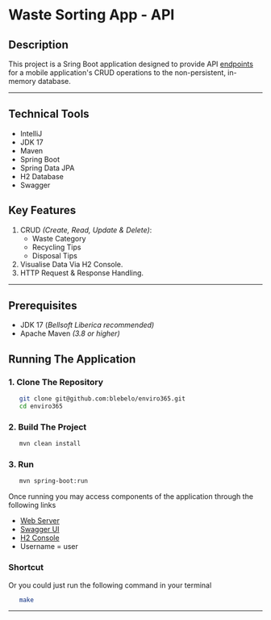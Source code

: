 # Waste Sorting App - API


## Description
This project is a Sring Boot application designed to provide API [endpoints](http://localhost:8080) for a mobile application's CRUD operations
to the non-persistent, in-memory database.
___

## Technical Tools
- IntelliJ
- JDK 17 
- Maven
- Spring Boot
- Spring Data JPA
- H2 Database
- Swagger

## Key Features

1. CRUD _(Create, Read, Update & Delete)_: 
    - Waste Category
    - Recycling Tips
    - Disposal Tips
2. Visualise Data Via H2 Console.
3. HTTP Request & Response Handling.
___


## Prerequisites
- JDK 17 (_Bellsoft Liberica recommended)_
- Apache Maven _(3.8 or higher)_

## Running The Application

### 1. Clone The Repository
```bash 
   git clone git@github.com:blebelo/enviro365.git
   cd enviro365
```

### 2. Build The Project
```bash
   mvn clean install
```

### 3. Run
```bash
   mvn spring-boot:run
```
Once running you may access components of the application through the following links
   - [Web Server](http://localhost:8080)
   - [Swagger UI](http://localhost:8080/swagger-ui.html)
   - [H2 Console](http://localhost:8080/h2-console)
   - Username = user
   

### Shortcut
Or you could just run the following command in your terminal
```bash
   make
```
___

